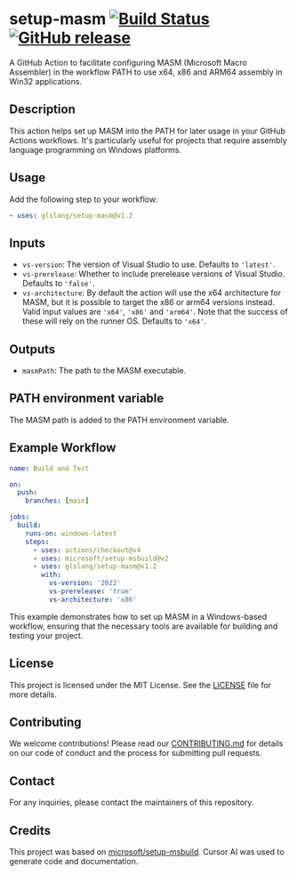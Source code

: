 # setup-masm [![Build Status](https://github.com/glslang/setup-masm/actions/workflows/ci.yaml/badge.svg)](https://github.com/glslang/setup-masm/actions) [![GitHub release](https://img.shields.io/github/v/release/glslang/setup-masm?logo=github)](https://github.com/marketplace/actions/setup-masm)

A GitHub Action to facilitate configuring MASM (Microsoft Macro Assembler) in the workflow PATH to use x64, x86 and ARM64 assembly in Win32 applications.

## Description

This action helps set up MASM into the PATH for later usage in your GitHub Actions workflows. It's particularly useful for projects that require assembly language programming on Windows platforms.

## Usage

Add the following step to your workflow:

```yaml
- uses: glslang/setup-masm@v1.2
```

## Inputs

- `vs-version`: The version of Visual Studio to use. Defaults to `'latest'`.
- `vs-prerelease`: Whether to include prerelease versions of Visual Studio. Defaults to `'false'`.
- `vs-architecture`: By default the action will use the x64 architecture for MASM, but it is possible to target the x86 or arm64 versions instead. Valid input values are `'x64'`, `'x86'` and `'arm64'`. Note that the success of these will rely on the runner OS. Defaults to `'x64'`. 

## Outputs

- `masmPath`: The path to the MASM executable.

## PATH environment variable

The MASM path is added to the PATH environment variable.

## Example Workflow

```yaml
name: Build and Test

on:
  push:
    branches: [main]

jobs:
  build:
    runs-on: windows-latest
    steps:
      - uses: actions/checkout@v4
      - uses: microsoft/setup-msbuild@v2
      - uses: glslang/setup-masm@v1.2
        with:
          vs-version: '2022'
          vs-prerelease: 'true'
          vs-architecture: 'x86'
```

This example demonstrates how to set up MASM in a Windows-based workflow, ensuring that the necessary tools are available for building and testing your project.

## License

This project is licensed under the MIT License. See the [LICENSE](LICENSE) file for more details.

## Contributing

We welcome contributions! Please read our [CONTRIBUTING.md](CONTRIBUTING.md) for details on our code of conduct and the process for submitting pull requests.

## Contact

For any inquiries, please contact the maintainers of this repository.

## Credits

This project was based on [microsoft/setup-msbuild](https://github.com/microsoft/setup-msbuild). Cursor AI was used to generate code and documentation.
